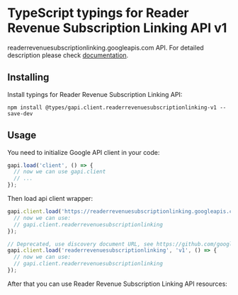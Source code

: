 # TypeScript typings for Reader Revenue Subscription Linking API v1

readerrevenuesubscriptionlinking.googleapis.com API.
For detailed description please check [documentation](https://developers.google.com/news/subscribe/subscription-linking/overview).

## Installing

Install typings for Reader Revenue Subscription Linking API:

```
npm install @types/gapi.client.readerrevenuesubscriptionlinking-v1 --save-dev
```

## Usage

You need to initialize Google API client in your code:

```typescript
gapi.load('client', () => {
  // now we can use gapi.client
  // ...
});
```

Then load api client wrapper:

```typescript
gapi.client.load('https://readerrevenuesubscriptionlinking.googleapis.com/$discovery/rest?version=v1', () => {
  // now we can use:
  // gapi.client.readerrevenuesubscriptionlinking
});
```

```typescript
// Deprecated, use discovery document URL, see https://github.com/google/google-api-javascript-client/blob/master/docs/reference.md#----gapiclientloadname----version----callback--
gapi.client.load('readerrevenuesubscriptionlinking', 'v1', () => {
  // now we can use:
  // gapi.client.readerrevenuesubscriptionlinking
});
```



After that you can use Reader Revenue Subscription Linking API resources: <!-- TODO: make this work for multiple namespaces -->

```typescript
```
